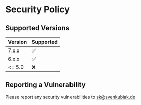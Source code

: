 # Security Policy

## Supported Versions

| Version | Supported          |
| ------- | ------------------ |
| 7.x.x   | :white_check_mark: |
| 6.x.x   | :white_check_mark: |
| <= 5.0  | :x:                |

## Reporting a Vulnerability

Please report any security vulnerabilities to sk@svenkubiak.de